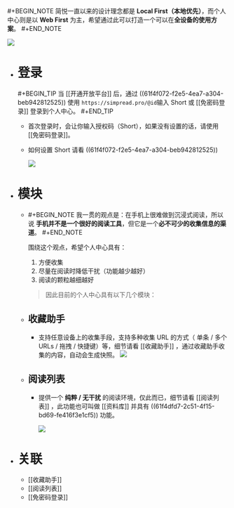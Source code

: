 #+BEGIN_NOTE
简悦一直以来的设计理念都是 **Local First（本地优先）**，而个人中心则是以 **Web First** 为主，希望通过此可以打造一个可以在**全设备的使用方案**。
#+END_NOTE 
  
![](https://user-images.githubusercontent.com/81074/138411982-06989838-0a3f-4c08-b1bd-6306ef402c9a.png#crop=0&crop=0&crop=1&crop=1&id=A63Zd&originHeight=928&originWidth=1881&originalType=binary&ratio=1&rotation=0&showTitle=false&status=done&style=none&title=)

- # 登录
  #+BEGIN_TIP
  当 [[开通开放平台]] 后，通过 ((61f4f072-f2e5-4ea7-a304-beb942812525)) 使用 `https://simpread.pro/@id`输入 Short 或 [[免密码登录]] 登录到个人中心。
  #+END_TIP
	- 首次登录时，会让你输入授权码（Short），如果没有设置的话，请使用 [[免密码登录]]。
	- 如何设置 Short 请看 ((61f4f072-f2e5-4ea7-a304-beb942812525))
	  
	  ![](https://cdn.jsdelivr.net/gh/23784148/upload-images@main/simpered/kb/SCR-20220129-mai.png)
- # 模块
	- #+BEGIN_NOTE
	  我一贯的观点是：在手机上很难做到沉浸式阅读，所以说 **手机并不是一个很好的阅读工具**，但它是一个**必不可少的收集信息的渠道**。
	  #+END_NOTE 
	  
	  围绕这个观点，希望个人中心具有：
	  
	  1. 方便收集
	  2. 尽量在阅读时降低干扰（功能越少越好）
	  3. 阅读的颗粒越细越好
	  
	  > 因此目前的个人中心具有以下几个模块：
	- ## 收藏助手
		- 支持任意设备上的收集手段，支持多种收集 URL 的方式（ 单条 / 多个 URLs / 拖拽 / 快捷键）等，细节请看 [[收藏助手]] ，通过收藏助手收集的内容，自动会生成快照。
		  ![](https://user-images.githubusercontent.com/81074/138418703-d7c3f26b-d8fe-4f63-9c21-1ce96f23b097.png#crop=0&crop=0&crop=1&crop=1&id=pgP0r&originHeight=182&originWidth=795&originalType=binary&ratio=1&rotation=0&showTitle=false&status=done&style=none&title=)
	- ## 阅读列表
		- 提供一个 **纯粹 / 无干扰** 的阅读环境，仅此而已，细节请看 [[阅读列表]] ，此功能也可叫做 [[资料库]] 并具有 ((61f4dfd7-2c51-4f15-bd69-fe416f3e1cf5)) 功能。
		  
		  ![](https://user-images.githubusercontent.com/81074/138418778-30983fbd-251f-4d0a-9e39-7ca6d774a2dc.png#crop=0&crop=0&crop=1&crop=1&id=JvfJd&originHeight=187&originWidth=803&originalType=binary&ratio=1&rotation=0&showTitle=false&status=done&style=none&title=)
- # 关联
	- [[收藏助手]]
	- [[阅读列表]]
	- [[免密码登录]]